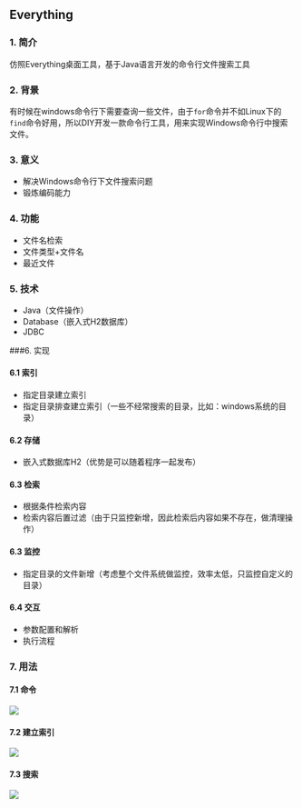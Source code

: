 ## Everything

### 1. 简介

仿照Everything桌面工具，基于Java语言开发的命令行文件搜索工具

### 2. 背景

有时候在windows命令行下需要查询一些文件，由于`for`命令并不如Linux下的`find`命令好用，所以DIY开发一款命令行工具，用来实现Windows命令行中搜索文件。

### 3. 意义

+ 解决Windows命令行下文件搜索问题
+ 锻炼编码能力

### 4. 功能

+ 文件名检索
+ 文件类型+文件名
+ 最近文件

### 5. 技术

+ Java（文件操作）
+ Database（嵌入式H2数据库）
+ JDBC

###6. 实现

#### 6.1 索引

+ 指定目录建立索引
+ 指定目录排查建立索引（一些不经常搜索的目录，比如：windows系统的目录）

#### 6.2 存储

+ 嵌入式数据库H2（优势是可以随着程序一起发布）

#### 6.3 检索

+ 根据条件检索内容
+ 检索内容后置过滤（由于只监控新增，因此检索后内容如果不存在，做清理操作）

#### 6.3 监控

+ 指定目录的文件新增（考虑整个文件系统做监控，效率太低，只监控自定义的目录）

#### 6.4 交互

+ 参数配置和解析
+ 执行流程

### 7. 用法

#### 7.1 命令

<div>
	<img src="https://wonderhengblog.oss-cn-beijing.aliyuncs.com/post/%E9%A1%B9%E7%9B%AE-everything/1.png">  
</div>

#### 7.2 建立索引

<div>
	<img src="https://wonderhengblog.oss-cn-beijing.aliyuncs.com/post/%E9%A1%B9%E7%9B%AE-everything/2.png">  
</div>

#### 7.3 搜索

<div>
	<img src="https://wonderhengblog.oss-cn-beijing.aliyuncs.com/post/%E9%A1%B9%E7%9B%AE-everything/3.png">  
</div>

